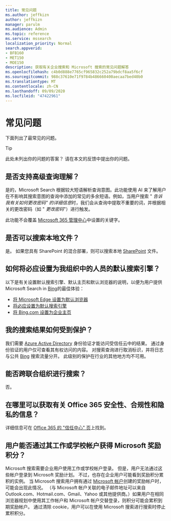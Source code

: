 ```yaml
---
title: 常见问题
ms.author: jeffkizn
author: jeffkizn
manager: parulm
ms.audience: Admin
ms.topic: reference
ms.service: mssearch
localization_priority: Normal
search.appverid:
- BFB160
- MET150
- MOE150
description: 获取有关企业搜索和 Microsoft 搜索的常见问题解答
ms.openlocfilehash: c4b0d888e7765cf965832c252a79bdcf8aa5f6cf
ms.sourcegitcommit: 988c37610e71f9784b486660400aecaa7bed40b0
ms.translationtype: MT
ms.contentlocale: zh-CN
ms.lasthandoff: 09/09/2020
ms.locfileid: "47422961"
---
```

<!-- markdownlint-disable no-trailing-punctuation -->
# <a name="frequently-asked-questions"></a>常见问题

下面列出了最常见的问题。

> [!TIP]
> 此处未列出你的问题的答案？ 请在本文的反馈中提出你的问题。

## <a name="is-advanced-query-understanding-supported"></a>是否支持高级查询理解？

是的，Microsoft Search 根据较大短语解析查询意图。此功能使用 AI 来了解用户在不影响其搜索意图的查询中添加的常见的多余短语。例如，当用户搜索 " *告诉我有关如何更改密码" 的详细信息*时，我们会从查询中提取不重要的词，并根据相关的更改密码（如 " *更改密码*"）进行触发。
  
此功能不会覆盖 [Microsoft 365 管理中心](https://admin.microsoft.com)中设置的关键字。
  
## <a name="can-you-search-for-files-on-premises"></a>是否可以搜索本地文件？

是。 如果您具有 SharePoint 的混合部署，则可以搜索本地 [SharePoint](http://sharepoint.com/) 文件。
  
## <a name="how-do-i-make-bing-the-default-search-engine-for-people-in-my-org"></a>如何将必应设置为我组织中的人员的默认搜索引擎？

以下是有关设置默认搜索引擎、默认主页和默认浏览器的说明，以便为用户提供 Microsoft Search in [Bing](https://Bing.com)的最佳体验：

- [将 Microsoft Edge 设置为默认浏览器](set-default-browser.md)
- [将必应设置为默认搜索引擎](set-default-search-engine.md)
- [将 Bing.com 设置为企业主页](set-default-homepage.md)

## <a name="how-are-my-search-results-protected"></a>我的搜索结果如何受到保护？

我们需要 [Azure Active Directory](https://docs.microsoft.com/azure/active-directory/) 身份验证才能访问受信任云中的结果。 通过身份验证的用户仅可查看其有权访问的内容。 对搜索查询进行取消标识，并将日志与公共 [Bing](https://Bing.com) 搜索流量分开。 此级别的保护在行业的其他地方均不可用。

## <a name="can-i-search-across-federated-organizations"></a>能否跨联合组织进行搜索？

否。

## <a name="where-can-i-get-info-about-office-365-security-compliance-and-privacy"></a>在哪里可以获取有关 Office 365 安全性、合规性和隐私的信息？

详细信息可在 [Office 365 的 "信任中心" 页](https://www.microsoft.com/TrustCenter/CloudServices/office365/default.aspx)上找到。

## <a name="can-users-earn-microsoft-rewards-points-with-their-work-or-school-account"></a>用户能否通过其工作或学校帐户获得 Microsoft 奖励积分？

Microsoft 搜索需要企业用户使用工作或学校帐户登录。 但是，用户无法通过这些帐户登录到 Microsoft 奖励计划。 不过，也存在企业用户可能看到奖励积分累积的实例。 当 Microsoft 搜索用户拥有通过 [Microsoft 帐户](https://www.microsoft.com/welcome?rtc=1)创建的奖励帐户时，可能会出现此情况。 （与 Microsoft 帐户关联的电子邮件地址可以来自 Outlook.com、Hotmail.com、Gmail、Yahoo 或其他提供商。）如果用户在相同浏览器规划中使用其工作帐户和 Microsoft 帐户交替登录，则积分可能会累积到期奖励帐户。 通过清除 cookie，用户可以在使用 Microsoft 搜索进行搜索时停止累积积分。
